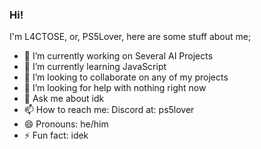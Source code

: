 ### Hi!

I'm L4CTOSE, or, PS5Lover, here are some stuff about me;

- 🔭 I’m currently working on Several AI Projects
- 🌱 I’m currently learning JavaScript
- 👯 I’m looking to collaborate on any of my projects
- 🤔 I’m looking for help with nothing right now
- 💬 Ask me about idk
- 📫 How to reach me: Discord at: ps5lover
- 😄 Pronouns: he/him
- ⚡ Fun fact: idek
